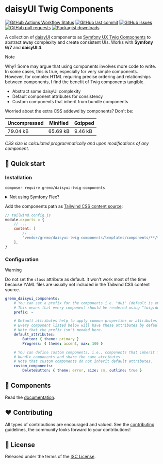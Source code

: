 # daisyUI Twig Components

[![GitHub Actions Workflow Status](https://img.shields.io/github/actions/workflow/status/gremo/daisyui-twig-components/.github/workflows/ci.yaml?label=CI&style=flat-square)](https://github.com/gremo/daisyui-twig-components/actions/workflows/ci.yaml)
[![GitHub last commit](https://img.shields.io/github/last-commit/gremo/daisyui-twig-components?style=flat-square)](https://github.com/gremo/daisyui-twig-components/commits/main)
[![GitHub issues](https://img.shields.io/github/issues/gremo/daisyui-twig-components?style=flat-square)](https://github.com/gremo/daisyui-twig-components/issues)
[![GitHub pull requests](https://img.shields.io/github/issues-pr/gremo/daisyui-twig-components?style=flat-square)](https://github.com/gremo/daisyui-twig-components/pulls)
[![Packagist downloads](https://img.shields.io/packagist/dt/gremo/daisyui-twig-components?style=flat-square)](https://packagist.org/packages/gremo/daisyui-twig-components)

A collection of [daisyUI](https://daisyui.com) components as [Symfony UX Twig Components](https://symfony.com/bundles/ux-twig-component/current/index.html) to abstract away complexity and create consistent UIs. Works with **Symfony 6/7** and **daisyUI 4**.

> [!NOTE]
> Why? Some may argue that using components involves more code to write. In some cases, this is true, especially for very simple components. However, for complex HTML requiring precise ordering and relationships between components, I find the benefit of Twig components tangible.

- Abstract some daisyUI complexity
- Default component attributes for consistency
- Custom components that inherit from bundle components

Worried about the extra CSS addewd by components? Don't be:

<!-- MARKDOWN-AUTO-DOCS:START (JSON_TO_HTML_TABLE:src=./.github/css-metadata.json) -->
<table class="JSON-TO-HTML-TABLE"><thead><tr><th class="uncompressed-th">Uncompressed</th><th class="minified-th">Minified</th><th class="gzipped-th">Gzipped</th></tr></thead><tbody ><tr ><td class="uncompressed-td td_text">79.04 kB</td><td class="minified-td td_text">65.69 kB</td><td class="gzipped-td td_text">9.46 kB</td></tr></tbody></table>
<!-- MARKDOWN-AUTO-DOCS:END -->

*CSS size is calculated programmatically and upon modifications of any component.*

## 🚀 Quick start

### Installation

```console
composer require gremo/daisyui-twig-components
```

<details>
  <summary>Not using Symfony Flex?</summary>
  <p dir="auto"></p>

```php
// config/bundles.php
return [
    // ...
    Gremo\DaisyUITwigComponents\GremoDaisyUITwigComponentsBundle::class => ['all' => true],
];
```
</details>

Add the components path as [Tailwind CSS content source](https://tailwindcss.com/docs/upgrade-guide#configure-content-sources):

```js
// tailwind.config.js
module.exports = {
    // ...
    content: [
        // ...
        'vendor/gremo/daisyui-twig-components/templates/components/**/*.html.twig',
    ],
}
```

### Configuration

> [!WARNING]
> Do not set the `class` attribute as default. It won't work most of the time because YAML files are usually not included in the Tailwind CSS content source.

```yaml
gremo_daisyui_components:
    # You can set a prefix for the components i.e. "dui" (default is empty).
    # This means that every component should be rendered using "twig:dui:".
    prefix: ~

    # Default attributes help to apply common properties or attributes to a component.
    # Every component listed below will have these attributes by default.
    # Note that the prefix isn't needed here.
    default_attributes:
        Button: { theme: primary }
        Progress: { theme: accent, max: 100 }

    # You can define custom components, i.e., components that inherit from
    # bundle components and share the same attributes.
    # Note that custom components do not inherit default attributes.
    custom_components:
        DeleteButton: { theme: error, size: sm, outline: true }
```

## 🧩 Components

Read the [documentation](./docs/README.md).

## ❤️ Contributing

All types of contributions are encouraged and valued. See the [contributing](.github/CONTRIBUTING.md) guidelines, the community looks forward to your contributions!

## 📘 License

Released under the terms of the [ISC License](LICENSE).

